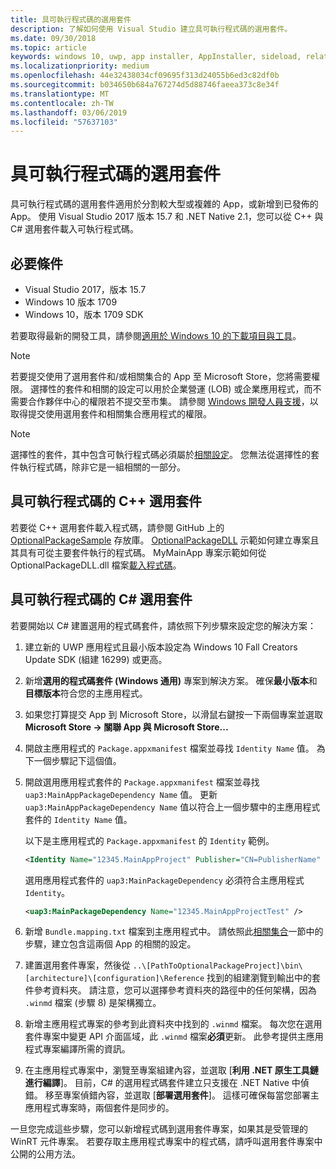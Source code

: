 ```yaml
---
title: 具可執行程式碼的選用套件
description: 了解如何使用 Visual Studio 建立具可執行程式碼的選用套件。
ms.date: 09/30/2018
ms.topic: article
keywords: windows 10, uwp, app installer, AppInstaller, sideload, related set, optional packages, 應用程式安裝程式, 側載, 相關集合, 選用套件
ms.localizationpriority: medium
ms.openlocfilehash: 44e32438034cf09695f313d24055b6ed3c82df0b
ms.sourcegitcommit: b034650b684a767274d5d88746faeea373c8e34f
ms.translationtype: MT
ms.contentlocale: zh-TW
ms.lasthandoff: 03/06/2019
ms.locfileid: "57637103"
---
```

# <a name="optional-packages-with-executable-code"></a>具可執行程式碼的選用套件
 
具可執行程式碼的選用套件適用於分割較大型或複雜的 App，或新增到已發佈的 App。 使用 Visual Studio 2017 版本 15.7 和 .NET Native 2.1，您可以從 C++ 與 C# 選用套件載入可執行程式碼。

## <a name="prerequisites"></a>必要條件
- Visual Studio 2017，版本 15.7
- Windows 10 版本 1709
- Windows 10，版本 1709 SDK

若要取得最新的開發工具，請參閱[適用於 Windows 10 的下載項目與工具](https://developer.microsoft.com/windows/downloads)。 

> [!NOTE]
> 若要提交使用了選用套件和/或相關集合的 App 至 Microsoft Store，您將需要權限。 選擇性的套件和相關的設定可以用於企業營運 (LOB) 或企業應用程式，而不需要合作夥伴中心的權限若不提交至市集。 請參閱 [Windows 開發人員支援](https://developer.microsoft.com/windows/support)，以取得提交使用選用套件和相關集合應用程式的權限。

> [!NOTE]
> 選擇性的套件，其中包含可執行程式碼必須屬於[相關設定](https://docs.microsoft.com/windows/uwp/packaging/optional-packages#related-sets)。 您無法從選擇性的套件執行程式碼，除非它是一組相關的一部分。

## <a name="c-optional-packages-with-executable-code"></a>具可執行程式碼的 C++ 選用套件

若要從 C++ 選用套件載入程式碼，請參閱 GitHub 上的 [OptionalPackageSample](https://github.com/AppInstaller/OptionalPackageSample) 存放庫。 [OptionalPackageDLL](https://github.com/AppInstaller/OptionalPackageSample/tree/master/OptionalPackageDLL) 示範如何建立專案且其具有可從主要套件執行的程式碼。 MyMainApp 專案示範如何從 OptionalPackageDLL.dll 檔案[載入程式碼](https://github.com/AppInstaller/OptionalPackageSample/blob/bf6b4915ff1f3b8abfdaacb1ad9e77184c49fe18/MyMainApp/MainPage.xaml.cpp#L182)。

## <a name="c-optional-packages-with-executable-code"></a>具可執行程式碼的 C# 選用套件

若要開始以 C# 建置選用的程式碼套件，請依照下列步驟來設定您的解決方案：

1. 建立新的 UWP 應用程式且最小版本設定為 Windows 10 Fall Creators Update SDK (組建 16299) 或更高。

2. 新增**選用的程式碼套件 (Windows 通用)** 專案到解決方案。 確保**最小版本**和**目標版本**符合您的主應用程式。

3. 如果您打算提交 App 到 Microsoft Store，以滑鼠右鍵按一下兩個專案並選取 **Microsoft Store -> 關聯 App 與 Microsoft Store...**

4. 開啟主應用程式的 `Package.appxmanifest` 檔案並尋找 `Identity Name` 值。 為下一個步驟記下這個值。

5. 開啟選用應用程式套件的 `Package.appxmanifest` 檔案並尋找 `uap3:MainAppPackageDependency Name` 值。 更新 `uap3:MainAppPackageDependency Name` 值以符合上一個步驟中的主應用程式套件的 `Identity Name` 值。 

    以下是主應用程式的 `Package.appxmanifest` 的 `Identity` 範例。
    ```XML
    <Identity Name="12345.MainAppProject" Publisher="CN=PublisherName" Version="1.0.0.0" />
    ```

    選用應用程式套件的 `uap3:MainPackageDependency` 必須符合主應用程式 `Identity`。
    ```XML
    <uap3:MainPackageDependency Name="12345.MainAppProjectTest" />
    ```

6. 新增 `Bundle.mapping.txt` 檔案到主應用程式中。 請依照此[相關集合](https://docs.microsoft.com/windows/uwp/packaging/optional-packages#related-sets)一節中的步驟，建立包含這兩個 App 的相關的設定。 

7. 建置選用套件專案，然後從 `..\[PathToOptionalPackageProject]\bin\[architecture]\[configuration]\Reference` 找到的組建瀏覽到輸出中的套件參考資料夾。 請注意，您可以選擇參考資料夾的路徑中的任何架構，因為 `.winmd` 檔案 (步驟 8) 是架構獨立。

8. 新增主應用程式專案的參考到此資料夾中找到的 `.winmd` 檔案。 每次您在選用套件專案中變更 API 介面區域，此 `.winmd` 檔案**必須**更新。 此參考提供主應用程式專案編譯所需的資訊。

9. 在主應用程式專案中，瀏覽至專案組建內容，並選取 \[**利用 .NET 原生工具鏈進行編譯**\]。 目前，C# 的選用程式碼套件建立只支援在 .NET Native 中偵錯。 移至專案偵錯內容，並選取 \[**部署選用套件**\]。 這樣可確保每當您部署主應用程式專案時，兩個套件是同步的。

一旦您完成這些步驟，您可以新增程式碼到選用套件專案，如果其是受管理的 WinRT 元件專案。 若要存取主應用程式專案中的程式碼，請呼叫選用套件專案中公開的公用方法。